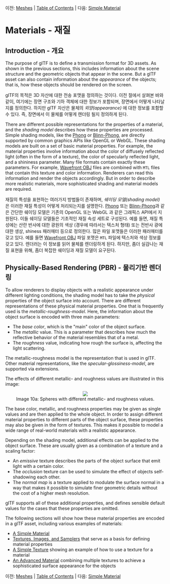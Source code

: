 이전: [Meshes](gltfTutorial_009_Meshes.md) | [Table of Contents](README.md) | 다음: [Simple Material](gltfTutorial_011_SimpleMaterial.md)

# Materials - 재질

## Introduction - 개요

The purpose of glTF is to define a transmission format for 3D assets. As shown in the previous sections, this includes information about the scene structure and the geometric objects that appear in the scene. But a glTF asset can also contain information about the *appearance* of the objects; that is, how these objects should be rendered on the screen.

glTF의 목적은 3D 자산에 대한 전송 포맷을 정의하는 것이다. 이전 절에서 살펴본 바와 같이, 여기에는 장면 구조와 기하 객체에 대한 정보가 포함되며, 장면에서 어떻게 나타날지를 정의한다. 하지만 glTF 자산은 물체의 *외양(appearance)* 에 대한 정보를 포함할 수 있다. 즉, 장면에서 이 물체를 어떻게 렌더링 될지 정의하게 된다.  

There are different possible representations for the properties of a material, and the *shading model* describes how these properties are processed. Simple shading models, like the [Phong](https://en.wikipedia.org/wiki/Phong_reflection_model) or [Blinn-Phong](https://en.wikipedia.org/wiki/Blinn%E2%80%93Phong_shading_model), are directly supported by common graphics APIs like OpenGL or WebGL. These shading models are built on a set of basic material properties. For example, the material properties involve information about the color of diffusely reflected light (often in the form of a texture), the color of specularly reflected light, and a shininess parameter. Many file formats contain exactly these parameters. For example, [Wavefront OBJ](https://en.wikipedia.org/wiki/Wavefront_.obj_file) files are combined with `MTL` files that contain this texture and color information. Renderers can read this information and render the objects accordingly. But in order to describe more realistic materials, more sophisticated shading and material models are required.

재질의 특성을 표현하는 여러가지 방법들이 존재하며, *쉐이딩 모델(shading model)* 은 이러한 재질 특성이 어떻게 처리되는지를 설명한다. [Phong](https://en.wikipedia.org/wiki/Phong_reflection_model) 또는 [Blinn-Phong](https://en.wikipedia.org/wiki/Blinn%E2%80%93Phong_shading_model)과 같은 간단한 쉐이딩 모델은 기존의 OpenGL 또는 WebGL 과 같은 그래픽스 API에서 지원된다. 이들 쉐이딩 모델들은 기초적인 재질 속성 세트로 구성된다. 예를 들면, 재질 특성에는 산란 반사에 대한 광원의 색상 (경우에 따라서는 텍스처 형태) 또는 전반사 광에 대한 생상, shiness 패러매터 등으로 정의한다. 많은 파일 포맷들은 이러한 패러매터를 갖고 있다. 예를 들면 [Wavefront OBJ](https://en.wikipedia.org/wiki/Wavefront_.obj_file) 파일 포맷은 `MTL` 파일에 텍스처와 색상 정보를 갖고 있다. 렌더러는 이 정보를 읽어 물체를 렌더링하게 된다. 하지만, 좀더 실감나는 재질 표현을 위해, 좀더 복잡한 쉐이딩과 재질 모델이 요구된다. 

## Physically-Based Rendering (PBR) - 물리기반 렌더링

To allow renderers to display objects with a realistic appearance under different lighting conditions, the shading model has to take the *physical* properties of the object surface into account. There are different representations of these physical material properties. One that is frequently used is the *metallic-roughness-model*. Here, the information about the object surface is encoded with three main parameters:

- The *base color*, which is the "main" color of the object surface.
- The *metallic* value. This is a parameter that describes how much the reflective behavior of the material resembles that of a metal.
- The *roughness* value, indicating how rough the surface is, affecting the light scattering.

The metallic-roughness model is the representation that is used in glTF. Other material representations, like the *specular-glossiness-model*, are supported via extensions.

The effects of different metallic- and roughness values are illustrated in this image:

<p align="center">
<img src="images/metallicRoughnessSpheres.png" /><br>
<a name="metallicRoughnessSpheres-png"></a>Image 10a: Spheres with different metallic- and roughness values.
</p>

The base color, metallic, and roughness properties may be given as single values and are then applied to the whole object. In order to assign different material properties to different parts of the object surface, these properties may also be given in the form of textures. This makes it possible to model a wide range of real-world materials with a realistic appearance.

Depending on the shading model, additional effects can be applied to the object surface. These are usually given as a combination of a texture and a scaling factor:

- An *emissive* texture describes the parts of the object surface that emit light with a certain color.
- The *occlusion* texture can be used to simulate the effect of objects self-shadowing each other.
- The *normal map* is a texture applied to modulate the surface normal in a way that makes it possible to simulate finer geometric details without the cost of a higher mesh resolution.

glTF supports all of these additional properties, and defines sensible default values for the cases that these properties are omitted.

The following sections will show how these material properties are encoded in a glTF asset, including various examples of materials:

- [A Simple Material](gltfTutorial_011_SimpleMaterial.md)
- [Textures, Images, and Samplers](gltfTutorial_012_TexturesImagesSamplers.md) that serve as a basis for defining material properties
- [A Simple Texture](gltfTutorial_013_SimpleTexture.md) showing an example of how to use a texture for a material
- [An Advanced Material](gltfTutorial_014_AdvancedMaterial.md) combining multiple textures to achieve a sophisticated surface appearance for the objects


이전: [Meshes](gltfTutorial_009_Meshes.md) | [Table of Contents](README.md) | 다음: [Simple Material](gltfTutorial_011_SimpleMaterial.md)
